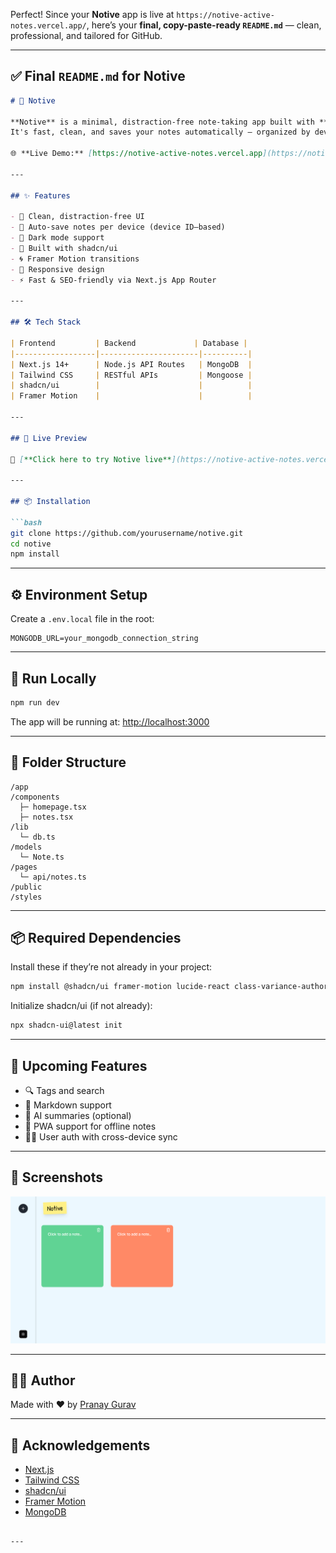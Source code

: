 Perfect! Since your **Notive** app is live at `https://notive-active-notes.vercel.app/`, here’s your **final, copy-paste-ready `README.md`** — clean, professional, and tailored for GitHub.

---

## ✅ Final `README.md` for **Notive**

````markdown
# 📝 Notive

**Notive** is a minimal, distraction-free note-taking app built with **Next.js**, **Tailwind CSS**, **MongoDB**, **shadcn/ui**, and **Framer Motion**.  
It's fast, clean, and saves your notes automatically — organized by device ID.

🌐 **Live Demo:** [https://notive-active-notes.vercel.app](https://notive-active-notes.vercel.app)

---

## ✨ Features

- 🧠 Clean, distraction-free UI
- 💾 Auto-save notes per device (device ID–based)
- 🌙 Dark mode support
- 🎨 Built with shadcn/ui
- 🌀 Framer Motion transitions
- 📱 Responsive design
- ⚡ Fast & SEO-friendly via Next.js App Router

---

## 🛠 Tech Stack

| Frontend         | Backend             | Database |
|------------------|----------------------|----------|
| Next.js 14+      | Node.js API Routes   | MongoDB  |
| Tailwind CSS     | RESTful APIs         | Mongoose |
| shadcn/ui        |                      |          |
| Framer Motion    |                      |          |

---

## 🚀 Live Preview

🔗 [**Click here to try Notive live**](https://notive-active-notes.vercel.app)

---

## 📦 Installation

```bash
git clone https://github.com/yourusername/notive.git
cd notive
npm install
````

---

## ⚙️ Environment Setup

Create a `.env.local` file in the root:

```env
MONGODB_URL=your_mongodb_connection_string
```

---

## 🧱 Run Locally

```bash
npm run dev
```

The app will be running at: [http://localhost:3000](http://localhost:3000)

---

## 📁 Folder Structure

```
/app
/components
  ├─ homepage.tsx
  ├─ notes.tsx
/lib
  └─ db.ts
/models
  └─ Note.ts
/pages
  └─ api/notes.ts
/public
/styles
```

---

## 📦 Required Dependencies

Install these if they’re not already in your project:

```bash
npm install @shadcn/ui framer-motion lucide-react class-variance-authority tailwind-merge
```

Initialize shadcn/ui (if not already):

```bash
npx shadcn-ui@latest init
```

---

## 🔮 Upcoming Features

* 🔍 Tags and search
* 🧾 Markdown support
* 🧠 AI summaries (optional)
* 📲 PWA support for offline notes
* 🧑‍💻 User auth with cross-device sync

---

## 📸 Screenshots

<!-- Add image to `/public/notive-preview.png` if you have one -->

![Screenshot](./public/preview.png)

---

## 👨‍💻 Author

Made with ❤️ by [Pranay Gurav](https://github.com/cwpranay)

---



## 🙏 Acknowledgements

* [Next.js](https://nextjs.org/)
* [Tailwind CSS](https://tailwindcss.com/)
* [shadcn/ui](https://ui.shadcn.com/)
* [Framer Motion](https://www.framer.com/motion/)
* [MongoDB](https://www.mongodb.com/)

```

---

